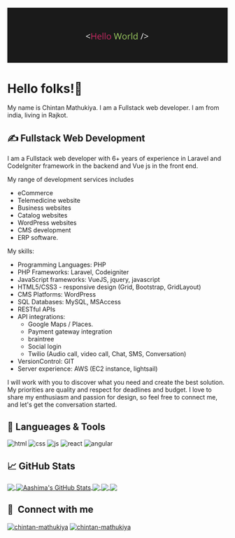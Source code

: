 

<!--
**cdmathukiya/cdmathukiya** is a ✨ _special_ ✨ repository because its `README.md` (this file) appears on your GitHub profile.

Here are some ideas to get you started:

- 🔭 I’m currently working on ...
- 🌱 I’m currently learning ...
- 👯 I’m looking to collaborate on ...
- 🤔 I’m looking for help with ...
- 💬 Ask me about ...
- 📫 How to reach me: ...
- 😄 Pronouns: ...
- ⚡ Fun fact: ...
-->
![Header](https://github.com/cdmathukiya/cdmathukiya/blob/main/banner.png)

# Hello folks!👋

My name is Chintan Mathukiya. I am a  Fullstack web developer. I am from india, living in Rajkot.

## &#x270d; Fullstack Web Development

I am a Fullstack web developer with 6+ years of experience in Laravel and CodeIgniter framework in the backend and Vue js in the front end.

My range of development services includes
- eCommerce
- Telemedicine website
- Business websites
- Catalog websites
- WordPress websites
- CMS development
- ERP software.

My skills:
  - Programming Languages: PHP
  - PHP Frameworks: Laravel, Codeigniter
  - JavaScript frameworks: VueJS, jquery, javascript
  - HTML5/CSS3 - responsive design (Grid, Bootstrap, GridLayout)
  - CMS Platforms: WordPress
  - SQL Databases: MySQL, MSAccess
  - RESTful APIs
  - API integrations:
    - Google Maps / Places.
    - Payment gateway integration
    - braintree
    - Social login
    - Twilio (Audio call, video call, Chat, SMS, Conversation)
  - VersionControl: GIT
  - Server experience: AWS (EC2 instance, lightsail)

I will work with you to discover what you need and create the best solution. My priorities are quality and respect for deadlines and budget. I love to share my enthusiasm and passion for design, so feel free to connect me, and let's get the conversation started.

## 🔧 Langueages & Tools
<p align='left'>
  <img src="https://upload.wikimedia.org/wikipedia/commons/thumb/6/61/HTML5_logo_and_wordmark.svg/2048px-HTML5_logo_and_wordmark.svg.png" alt="html" width="40" height="40">
  <img src='https://upload.wikimedia.org/wikipedia/commons/thumb/d/d5/CSS3_logo_and_wordmark.svg/1200px-CSS3_logo_and_wordmark.svg.png' alt="css" width="40" height="40">
  <img src='https://upload.wikimedia.org/wikipedia/commons/6/6a/JavaScript-logo.png' height='30' width='auto' alt="js">
   <img src="https://upload.wikimedia.org/wikipedia/commons/thumb/a/a7/Vue-icon.svg/1280px-Vue-icon.svg.png" alt="react" width="auto" height="40"/>
   <img src="https://upload.wikimedia.org/wikipedia/commons/9/95/Vue.js_Logo_2.svg" alt="angular" width="40" height="40"/>
</p>


## &#x1f4c8; GitHub Stats
<a href="https://github.com/cdmathukiya/cdmathukiya">
  <img align="center" src="https://github-readme-stats.vercel.app/api/top-langs/?username=cdmathukiya&title_color=ffffff&text_color=c9cacc&icon_color=2bbc8a&bg_color=1d1f21&langs_count=3" />
</a>
<a href="https://github.com/cdmathukiya/cdmathukiya">
  <img align="center" src="https://github-readme-stats.vercel.app/api?username=cdmathukiya&show_icons=true&line_height=27&count_private=true&title_color=ffffff&text_color=c9cacc&icon_color=2bbc8a&bg_color=1d1f21" alt="Aashima's GitHub Stats" />
</a>
<a href="https://github.com/cdmathukiya/cdmathukiya">
   <img align="center" src="https://github-readme-stats.vercel.app/api/pin/?username=cdmathukiya&repo=Masonary&title_color=ffffff&text_color=c9cacc&icon_color=2bbc8a&bg_color=1d1f21" />
</a>
<a href="https://github.com/cdmathukiya/cdmathukiya">
   <img align="center" src="https://github-readme-stats.vercel.app/api/pin/?username=cdmathukiya&repo=star-wars &title_color=ffffff&text_color=c9cacc&icon_color=2bbc8a&bg_color=1d1f21" />
</a>
<a href="https://github.com/cdmathukiya/cdmathukiya">
   <img align="center" src="https://github-readme-stats.vercel.app/api/pin/?username=cdmathukiya&repo=Infinite-scroll &title_color=ffffff&text_color=c9cacc&icon_color=2bbc8a&bg_color=1d1f21" />
</a>

## 🔗 &nbsp;**Connect with me**
<p align="left">
<a href="https://www.linkedin.com/in/chintan-mathukiya/" target="blank"><img align="center" src="https://raw.githubusercontent.com/rahuldkjain/github-profile-readme-generator/master/src/images/icons/Social/linked-in-alt.svg" alt="chintan-mathukiya" height="30" width="40" /></a>
<a href="https://stackoverflow.com/users/4460639/chintan-mathukiya" target="blank"><img align="center" src="https://raw.githubusercontent.com/rahuldkjain/github-profile-readme-generator/master/src/images/icons/Social/stack-overflow.svg" alt="chintan-mathukiya" height="30" width="40" /></a>



[1.1]: https://i.imgur.com/Vahbdkj.png (linkedin icon)
